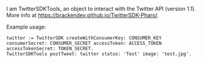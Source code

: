 I am TwitterSDKTools, an object to interact with the Twitter API (version 1.1). More info at <https://brackendev.github.io/TwitterSDK-Pharo/>.

Example usage:

	twitter := TwitterSDK createWithConsumerKey: CONSUMER_KEY consumerSecret: CONSUMER_SECRET accessToken: ACCESS_TOKEN accessTokenSecret: TOKEN_SECRET.
	TwitterSDKTools postTweet: twitter status: 'Test' image: 'test.jpg'. 
